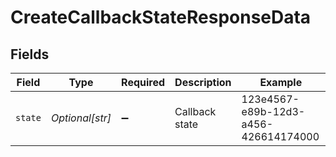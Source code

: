 # CreateCallbackStateResponseData


## Fields

| Field                                | Type                                 | Required                             | Description                          | Example                              |
| ------------------------------------ | ------------------------------------ | ------------------------------------ | ------------------------------------ | ------------------------------------ |
| `state`                              | *Optional[str]*                      | :heavy_minus_sign:                   | Callback state                       | 123e4567-e89b-12d3-a456-426614174000 |